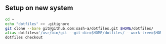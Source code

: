 ## Setup on new system
```bash
cd ~
echo "dotfiles" >> .gitignore
git clone --bare git@github.com:sash-a/dotfiles.git $HOME/dotfiles/
alias dotfiles='/usr/bin/git --git-dir=$HOME/dotfiles/ --work-tree=$HOME'
dotfiles checkout
```
